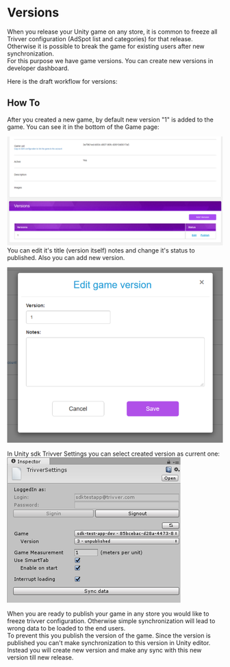 # Versions

When you release your Unity game on any store, it is common to freeze all Trivver configuration \(AdSpot list and categories\) for that release. Otherwise it is possible to break the game for existing users after new synchronization.  
For this purpose we have game versions. You can create new versions in developer dashboard.

Here is the draft workflow for versions:

## How To

After you created a new game, by default new version "1" is added to the game. You can see it in the bottom of the Game page:

![Game version](.gitbook/assets/dashboard_game_version.png)  
You can edit it's title \(version itself\) notes and change it's status to published. Also you can add new version.

![Game version edit](.gitbook/assets/dashboard_game_version_edit.png)

In Unity sdk Trivver Settings you can select created version as current one:  
![Game version](.gitbook/assets/trivver_settings%20%282%29.png)

When you are ready to publish your game in any store you would like to freeze trivver configuration. Otherwise simple synchronization will lead to wrong data to be loaded to the end users.  
To prevent this you publish the version of the game. Since the version is published you can't make synchronization to this version in Unity editor.  
Instead you will create new version and make any sync with this new version till new release.


